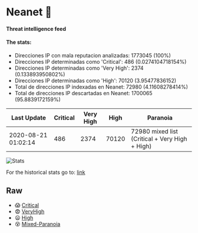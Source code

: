 # Neanet :hocho:
#### Threat intelligence feed
#### The stats:

- Direcciones IP con mala reputacion analizadas: 1773045 (100%)
- Direcciones IP determinadas como 'Critical':  486 (0.0274104718154%)
- Direcciones IP determinadas como 'Very High':  2374 (0.133893950802%)
- Direcciones IP determinadas como 'High':  70120 (3.95477836152)
- Total de direcciones IP indexadas en Neanet:  72980 (4.11608278414%)
- Total de direcciones IP descartadas en Neanet:  1700065 (95.8839172159%)

| Last Update | Critical | Very High | High | Paranoia |
| --- | --- | --- | --- | --- |
| 2020-08-21 01:02:14 | 486 | 2374 | 70120 | 72980 mixed list (Critical + Very High + High)|

![Stats](https://docs.google.com/spreadsheets/d/e/2PACX-1vSnaNMIXVabIpDJjufMlzH7poXnshF3mgd8Is1g9ytUEzVsP5my4Trn8f-xkoLLQ38xpL3HtmUexLo6/pubchart?oid=501124687&format=image)

For the historical stats go to: [link](/stats.csv)
## Raw
- :scream: [Critical](https://raw.githubusercontent.com/JavaGarcia/Neanet/master/blacklists/neanet_critical.txt)
- :fearful: [VeryHigh](https://raw.githubusercontent.com/JavaGarcia/Neanet/master/blacklists/neanet_veryHigh.txtt)
- :frowning: [High](https://raw.githubusercontent.com/JavaGarcia/Neanet/master/blacklists/neanet_high.txt)
- :dizzy_face: [Mixed-Paranoia](https://raw.githubusercontent.com/JavaGarcia/Neanet/master/blacklists/neanet_all.txt)











































































































































































































































































































































